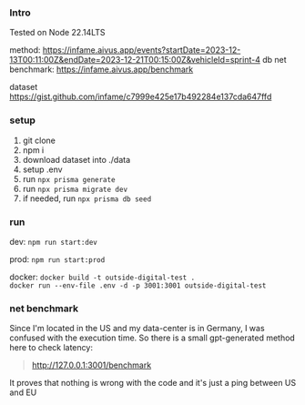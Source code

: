 ### Intro

Tested on Node 22.14LTS
 
method: https://infame.aivus.app/events?startDate=2023-12-13T00:11:00Z&endDate=2023-12-21T00:15:00Z&vehicleId=sprint-4
db net benchmark: https://infame.aivus.app/benchmark 

dataset
https://gist.github.com/infame/c7999e425e17b492284e137cda647ffd

### setup
1. git clone
2. npm i
3. download dataset into ./data
4. setup .env
5. run `npx prisma generate`
6. run `npx prisma migrate dev`
7. if needed, run `npx prisma db seed`

### run

dev:
`npm run start:dev`

prod:
`npm run start:prod`

docker:
`docker build -t outside-digital-test .`\
`docker run --env-file .env -d -p 3001:3001 outside-digital-test`

### net benchmark
Since I'm located in the US and my data-center is in Germany, I was confused
with the execution time. So there is a small gpt-generated method here to check latency:
> http://127.0.0.1:3001/benchmark 

It proves that nothing is wrong with the code and it's just a ping between US and EU
